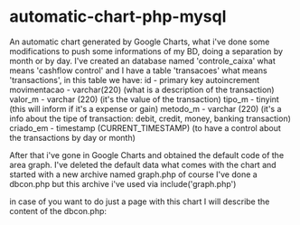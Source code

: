 # automatic-chart-php-mysql
An automatic chart generated by Google Charts, what i've done some modifications to push some informations of my BD, doing a separation by month or by day.
I've created an database named 'controle_caixa' what means 'cashflow control' and I have a table 'transacoes' what means 'transactions', in this table we have:
id - primary key autoincrement
movimentacao - varchar(220) (what is a description of the transaction)
valor_m - varchar (220) (it's the value of the transaction)
tipo_m - tinyint (this will inform if it's a expense or gain)
metodo_m - varchar (220) (it's a info about the tipe of transaction: debit, credit, money, banking transaction)
criado_em - timestamp (CURRENT_TIMESTAMP) (to have a control about the transactions by day or month)

After that i've gone in Google Charts and obtained the default code of the area graph.
I've deleted the default data what comes with the chart and started with a new archive named graph.php
of course I've done a dbcon.php but this archive i've used via include('graph.php')

in case of you want to do just a page with this chart I will describe the content of the dbcon.php:

<?php

$host = "localhost";
$username = "root";
$password = "";
$database = "controle_caixa";

$con = mysqli_connect("$host", "$username", "$password", "$database");

if (!$con)
{
    die ("Erro na conexao: " . mysqli_connect_error());
}
    

?>
